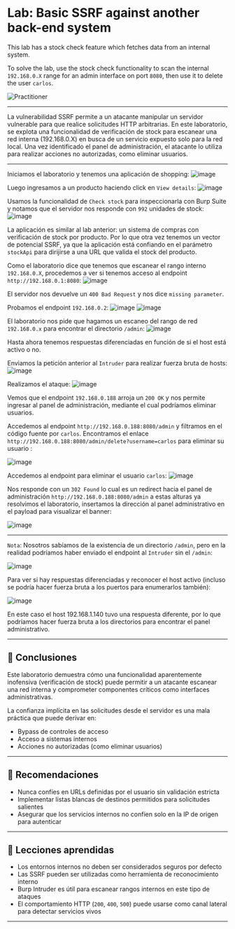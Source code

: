 # Lab: Basic SSRF against another back-end system

This lab has a stock check feature which fetches data from an internal system.

To solve the lab, use the stock check functionality to scan the internal `192.168.0.X` range for an admin interface on port `8080`, then use it to delete the user `carlos`.

![Practitioner](https://img.shields.io/badge/level-Apprentice-green) 

---

La vulnerabilidad SSRF permite a un atacante manipular un servidor vulnerable para que realice solicitudes HTTP arbitrarias. En este laboratorio, se explota una funcionalidad de verificación de stock para escanear una red interna (192.168.0.X) en busca de un servicio expuesto solo para la red local. Una vez identificado el panel de administración, el atacante lo utiliza para realizar acciones no autorizadas, como eliminar usuarios.

---

Iniciamos el laboratorio y tenemos una aplicación de shopping:
![image](https://github.com/user-attachments/assets/cda18433-baae-4fb8-b677-1fd7208a8666)


Luego ingresamos a un producto haciendo click en `View details`:
![image](https://github.com/user-attachments/assets/7cbf72ab-e476-459b-a448-246f0078d339)


Usamos la funcionalidad de `Check stock` para inspeccionarla con Burp Suite y notamos que el servidor nos responde con `992` unidades de stock:
![image](https://github.com/user-attachments/assets/448f3e43-b533-4683-8fb2-64c14873cc0e)



La aplicación es similar al lab anterior: un sistema de compras con verificación de stock por producto.
Por lo que otra vez tenemos un vector de potencial SSRF, ya que la aplicación está confiando en el parámetro `stockApi` para dirijirse a una URL que valida el stock del producto.


Como el laboratorio dice que tenemos que escanear el rango interno `192.168.0.X`, procedemos a ver si tenemos acceso al endpoint `http://192.168.0.1:8080`:
![image](https://github.com/user-attachments/assets/ff226a48-b025-4f90-8c93-de4e4a80c860)


El servidor nos devuelve un `400 Bad Request` y nos dice `missing parameter`.

Probamos el endpoint `192.168.0.2`:
![image](https://github.com/user-attachments/assets/dba25c51-2478-476a-a623-6679f570ae9e)
![image](https://github.com/user-attachments/assets/ebd14de8-121b-4f82-989c-b970ade0a4c5)




El laboratorio nos pide que hagamos un escaneo del rango de red `192.168.0.x` para encontrar el directorio `/admin`:
![image](https://github.com/user-attachments/assets/d54a0e2a-626a-47cd-89b3-fbd0a3b92cbe)



Hasta ahora tenemos respuestas diferenciadas en función de si el host está activo o no.


Enviamos la petición anterior al `Intruder` para realizar fuerza bruta de hosts:
![image](https://github.com/user-attachments/assets/f80e551d-9996-4e9b-8d03-888039033a37)


Realizamos el ataque:
![image](https://github.com/user-attachments/assets/2490b1b1-4468-4e0f-94e5-049dcf4c7e1e)

Vemos que el endpoint `192.168.0.188` arroja un `200 OK` y nos permite ingresar al panel de administración, mediante el cual podríamos eliminar usuarios.

Accedemos al endpoint `http://192.168.0.188:8080/admin` y filtramos en el código fuente por `carlos`. Encontramos el enlace `http://192.168.0.188:8080/admin/delete?username=carlos` para eliminar su usuario :

![image](https://github.com/user-attachments/assets/748d18ef-8cf9-49a5-8bfc-417b7ba4fc37)

Accedemos al endpoint para eliminar el usuario `carlos`:
![image](https://github.com/user-attachments/assets/4f5b5434-e4e7-481a-a08d-0fa789e1b86e)

Nos responde con un `302 Found` lo cual es un redirect hacia el panel de administración `http://192.168.0.188:8080/admin` a estas alturas ya resolvimos el laboratorio, insertamos la dirección al panel administrativo en el payload para visualizar el banner:

![image](https://github.com/user-attachments/assets/6c8b00f4-2f54-452b-ba08-202112a45abd)


---

`Nota`: Nosotros sabíamos de la existencia de un directorio `/admin`, pero en la realidad podríamos haber enviado el endpoint al `Intruder` sin el `/admin`:  

![image](https://github.com/user-attachments/assets/82007b20-e1de-4449-9aa7-c20e180a518f)

Para ver si hay respuestas diferenciadas y reconocer el host activo (incluso se podría hacer fuerza bruta a los puertos para enumerarlos también): 

![image](https://github.com/user-attachments/assets/d4710c55-7221-4eb6-8e2d-187d9218be83)

En este caso el host 192.168.1.140 tuvo una respuesta diferente, por lo que podríamos hacer fuerza bruta a los directorios para encontrar el panel administrativo.


---

## 🔹 Conclusiones

Este laboratorio demuestra cómo una funcionalidad aparentemente inofensiva (verificación de stock) puede permitir a un atacante escanear una red interna y comprometer componentes críticos como interfaces administrativas.

La confianza implícita en las solicitudes desde el servidor es una mala práctica que puede derivar en:

* Bypass de controles de acceso
* Acceso a sistemas internos
* Acciones no autorizadas (como eliminar usuarios)

---

## 🧰 Recomendaciones

* Nunca confíes en URLs definidas por el usuario sin validación estricta
* Implementar listas blancas de destinos permitidos para solicitudes salientes
* Asegurar que los servicios internos no confíen solo en la IP de origen para autenticar

---

## 📃 Lecciones aprendidas

* Los entornos internos no deben ser considerados seguros por defecto
* Las SSRF pueden ser utilizadas como herramienta de reconocimiento interno
* Burp Intruder es útil para escanear rangos internos en este tipo de ataques
* El comportamiento HTTP (`200`, `400`, `500`) puede usarse como canal lateral para detectar servicios vivos

---



